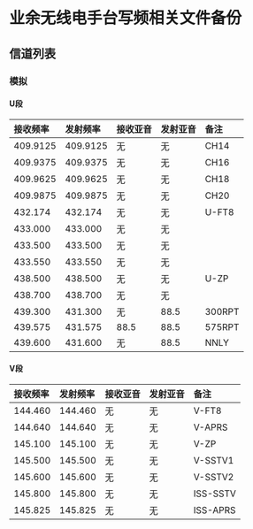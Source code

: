 # 业余无线电手台写频相关文件备份

## 信道列表

### 模拟

#### U段

| 接收频率 | 发射频率 | 接收亚音 | 发射亚音 | 备注 |
| :------ | :---- | :------ | :------ | :------ |
| 409.9125 | 409.9125 | 无 | 无 | CH14 |
| 409.9375 | 409.9375 | 无 | 无 | CH16 |
| 409.9625 | 409.9625 | 无 | 无 | CH18 |
| 409.9875 | 409.9875 | 无 | 无 | CH20 |
| 432.174 | 432.174 | 无 | 无 | U-FT8 |
| 433.000 | 433.000 | 无 | 无 |  |
| 433.500 | 433.500 | 无 | 无 |  |
| 433.550 | 433.550 | 无 | 无 |  |
| 438.500 | 438.500 | 无 | 无 | U-ZP |
| 438.700 | 438.700 | 无 | 无 |  |
| 439.300 | 431.300 | 无 | 88.5 | 300RPT |
| 439.575 | 431.575 | 88.5 | 88.5 | 575RPT |
| 439.600 | 431.600 | 无 | 88.5 | NNLY |

#### V段

| 接收频率 | 发射频率 | 接收亚音 | 发射亚音 | 备注 |
| :------ | :---- | :------ | :------ | :------ |
| 144.460 | 144.460 | 无 | 无 | V-FT8 |
| 144.640 | 144.640 | 无 | 无 | V-APRS |
| 145.100 | 145.100 | 无 | 无 | V-ZP |
| 145.500 | 145.500 | 无 | 无 | V-SSTV1 |
| 145.600 | 145.600 | 无 | 无 | V-SSTV2 |
| 145.800 | 145.800 | 无 | 无 | ISS-SSTV |
| 145.825 | 145.825 | 无 | 无 | ISS-APRS |
